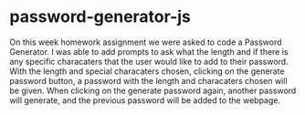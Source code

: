 # password-generator-js

On this week homework assignment we were asked to code a Password Generator. I was able to add prompts to ask what the length and if there is any specific characaters that the user would like to add to their password. With the length and special characaters chosen, clicking on the generate password button, a password with the length and characaters chosen will be given. When clicking on the generate password again, another password will generate, and the previous password will be added to the webpage.